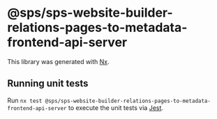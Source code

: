 # @sps/sps-website-builder-relations-pages-to-metadata-frontend-api-server

This library was generated with [Nx](https://nx.dev).

## Running unit tests

Run `nx test @sps/sps-website-builder-relations-pages-to-metadata-frontend-api-server` to execute the unit tests via [Jest](https://jestjs.io).
